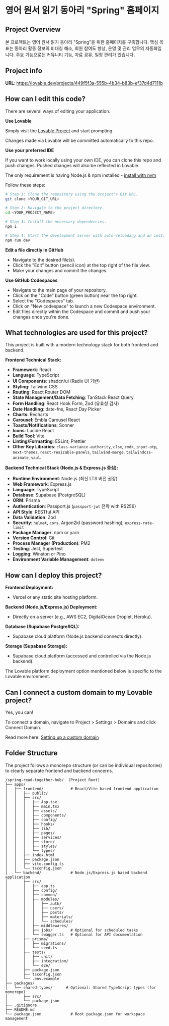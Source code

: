 # 영어 원서 읽기 동아리 "Spring" 홈페이지

## Project Overview

본 프로젝트는 영어 원서 읽기 동아리 "Spring"을 위한 홈페이지를 구축합니다.
핵심 목표는 동아리 활동 정보의 비대칭 해소, 회원 참여도 향상, 운영 및 관리 업무의 자동화입니다.
주요 기능으로는 커뮤니티 기능, 자료 공유, 일정 관리가 있습니다.

## Project info

**URL**: https://lovable.dev/projects/449f5f3a-555b-4b34-b83b-ef37d4d7111b

## How can I edit this code?

There are several ways of editing your application.

**Use Lovable**

Simply visit the [Lovable Project](https://lovable.dev/projects/449f5f3a-555b-4b34-b83b-ef37d4d7111b) and start prompting.

Changes made via Lovable will be committed automatically to this repo.

**Use your preferred IDE**

If you want to work locally using your own IDE, you can clone this repo and push changes. Pushed changes will also be reflected in Lovable.

The only requirement is having Node.js & npm installed - [install with nvm](https://github.com/nvm-sh/nvm#installing-and-updating)

Follow these steps:

```sh
# Step 1: Clone the repository using the project's Git URL.
git clone <YOUR_GIT_URL>

# Step 2: Navigate to the project directory.
cd <YOUR_PROJECT_NAME>

# Step 3: Install the necessary dependencies.
npm i

# Step 4: Start the development server with auto-reloading and an instant preview.
npm run dev
```

**Edit a file directly in GitHub**

- Navigate to the desired file(s).
- Click the "Edit" button (pencil icon) at the top right of the file view.
- Make your changes and commit the changes.

**Use GitHub Codespaces**

- Navigate to the main page of your repository.
- Click on the "Code" button (green button) near the top right.
- Select the "Codespaces" tab.
- Click on "New codespace" to launch a new Codespace environment.
- Edit files directly within the Codespace and commit and push your changes once you're done.

## What technologies are used for this project?

This project is built with a modern technology stack for both frontend and backend.

**Frontend Technical Stack:**

- **Framework**: React
- **Language**: TypeScript
- **UI Components**: shadcn/ui (Radix UI 기반)
- **Styling**: Tailwind CSS
- **Routing**: React Router DOM
- **State Management/Data Fetching**: TanStack React Query
- **Form Handling**: React Hook Form, Zod (유효성 검사)
- **Date Handling**: date-fns, React Day Picker
- **Charts**: Recharts
- **Carousel**: Embla Carousel React
- **Toasts/Notifications**: Sonner
- **Icons**: Lucide React
- **Build Tool**: Vite
- **Linting/Formatting**: ESLint, Prettier
- **Other Key Libraries**: `class-variance-authority`, `clsx`, `cmdk`, `input-otp`, `next-themes`, `react-resizable-panels`, `tailwind-merge`, `tailwindcss-animate`, `vaul`.

**Backend Technical Stack (Node.js & Express.js 중심):**

- **Runtime Environment**: Node.js (최신 LTS 버전 권장)
- **Web Framework**: Express.js
- **Language**: TypeScript
- **Database**: Supabase (PostgreSQL)
- **ORM**: Prisma
- **Authentication**: Passport.js (`passport-jwt` 전략 with RS256)
- **API Style**: RESTful API
- **Data Validation**: Zod
- **Security**: `helmet`, `cors`, Argon2id (password hashing), `express-rate-limit`
- **Package Manager**: npm or yarn
- **Version Control**: Git
- **Process Manager (Production)**: PM2
- **Testing**: Jest, Supertest
- **Logging**: Winston or Pino
- **Environment Variable Management**: `dotenv`

## How can I deploy this project?

**Frontend Deployment:**
- Vercel or any static site hosting platform.

**Backend (Node.js/Express.js) Deployment:**
- Directly on a server (e.g., AWS EC2, DigitalOcean Droplet, Heroku).

**Database (Supabase PostgreSQL):**
- Supabase cloud platform (Node.js backend connects directly).

**Storage (Supabase Storage):**
- Supabase cloud platform (accessed and controlled via the Node.js backend).

The Lovable platform deployment option mentioned below is specific to the Lovable environment.

## Can I connect a custom domain to my Lovable project?

Yes, you can!

To connect a domain, navigate to Project > Settings > Domains and click Connect Domain.

Read more here: [Setting up a custom domain](https://docs.lovable.dev/tips-tricks/custom-domain#step-by-step-guide)

## Folder Structure

The project follows a monorepo structure (or can be individual repositories) to clearly separate frontend and backend concerns.

```
/spring-read-together-hub/  (Project Root)
├── apps/
│   ├── frontend/            # React/Vite based frontend application
│   │   ├── public/
│   │   ├── src/
│   │   │   ├── App.tsx
│   │   │   ├── main.tsx
│   │   │   ├── assets/
│   │   │   ├── components/
│   │   │   ├── config/
│   │   │   ├── hooks/
│   │   │   ├── lib/
│   │   │   ├── pages/
│   │   │   ├── services/
│   │   │   ├── store/
│   │   │   ├── styles/
│   │   │   └── types/
│   │   ├── index.html
│   │   ├── package.json
│   │   ├── vite.config.ts
│   │   └── tsconfig.json
│   └── backend/             # Node.js/Express.js based backend application
│       ├── src/
│       │   ├── app.ts
│       │   ├── config/
│       │   ├── common/
│       │   ├── modules/
│       │   │   ├── auth/
│       │   │   ├── users/
│       │   │   ├── posts/
│       │   │   ├── materials/
│       │   │   └── schedules/
│       │   ├── middlewares/
│       │   ├── jobs/        # Optional for scheduled tasks
│       │   └── swagger.ts   # Optional for API documentation
│       ├── prisma/
│       │   ├── migrations/
│       │   └── seed.ts
│       ├── tests/
│       │   ├── unit/
│       │   ├── integration/
│       │   └── e2e/
│       ├── package.json
│       ├── tsconfig.json
│       └── .env.example
├── packages/
│   └── shared-types/      # Optional: Shared TypeScript types (for monorepo)
│       ├── src/
│       └── package.json
├── .gitignore
├── README.md
└── package.json             # Root package.json for workspace management
```
